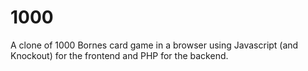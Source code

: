# 1000
A clone of 1000 Bornes card game in a browser using Javascript (and Knockout) for the frontend and PHP for the backend.
